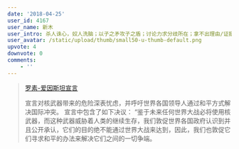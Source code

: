 ```yaml
---
date: '2018-04-25'
user_id: 4167
user_name: 新木
user_intro: 杀人诛心，奴人洗脑；以子之矛攻子之盾；讨论力求分歧所在；拿不出理由/证据的反对  都是为了反对而反对；
user_avatar: /static/upload/thumb/small50-u-thumb-default.png
upvote: 4
downvote: 0
comments:
    - ''
---
```


> [罗素-爱因斯坦宣言](https://zh.wikipedia.org/wiki/%E7%BD%97%E7%B4%A0%E2%80%94%E7%88%B1%E5%9B%A0%E6%96%AF%E5%9D%A6%E5%AE%A3%E8%A8%80)
> 
> 宣言对核武器带来的危险深表忧虑，并呼吁世界各国领导人通过和平方式解决国际冲突。 宣言中包含了如下决议： “鉴于未来任何世界大战必将使用核武器，而这种武器威胁着人类的继续生存，我们敦促世界各国政府认识到并且公开承认，它们的目的绝不能通过世界大战来达到，因此，我们也敦促它们寻求和平的办法来解决它们之间的一切争端。

